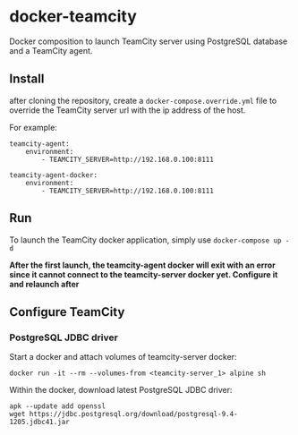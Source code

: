 # docker-teamcity

Docker composition to launch TeamCity server using PostgreSQL database and a TeamCity agent.

## Install

after cloning the repository, create a `docker-compose.override.yml` file to override the TeamCity server url with the ip address of the host.

For example:
```
teamcity-agent:
    environment:
        - TEAMCITY_SERVER=http://192.168.0.100:8111

teamcity-agent-docker:
    environment:
        - TEAMCITY_SERVER=http://192.168.0.100:8111
```

## Run

To launch the TeamCity docker application, simply use `docker-compose up -d`

**After the first launch, the teamcity-agent docker will exit with an error since it cannot connect to the teamcity-server docker yet. Configure it and relaunch after**

## Configure TeamCity
### PostgreSQL JDBC driver

Start a docker and attach volumes of teamcity-server docker:
```
docker run -it --rm --volumes-from <teamcity-server_1> alpine sh
```

Within the docker, download latest PostgreSQL JDBC driver:
```
apk --update add openssl
wget https://jdbc.postgresql.org/download/postgresql-9.4-1205.jdbc41.jar
```
